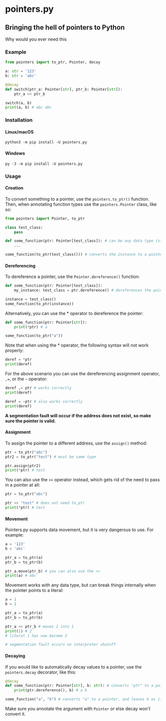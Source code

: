 # pointers.py

## Bringing the hell of pointers to Python

Why would you ever need this

### Example

```py
from pointers import to_ptr, Pointer, decay

a: str = '123'
b: str = 'abc'

@decay
def switch(ptr_a: Pointer[str], ptr_b: Pointer[str]):
    ptr_a << ptr_b

switch(a, b)
print(a, b) # abc abc
```

### Installation

#### Linux/macOS

```
python3 -m pip install -U pointers.py
```

#### Windows

```
py -3 -m pip install -U pointers.py
```

### Usage

#### Creation

To convert something to a pointer, use the `pointers.to_ptr()` function. Then, when annotating function types use the `pointers.Pointer` class, like so:

```py
from pointers import Pointer, to_ptr

class test_class:
    pass

def some_function(ptr: Pointer[test_class]): # can be any data type (str, tuple, etc)
    ...

some_function(to_ptr(test_class())) # converts the instance to a pointer object
```

#### Dereferencing

To dereference a pointer, use the `Pointer.dereference()` function:

```py
def some_function(ptr: Pointer[test_class]):
    my_instance: test_class = ptr.dereference() # dereferences the pointer

instance = test_class()
some_function(to_ptr(instance))
```

Alternatively, you can use the \* operator to dereference the pointer:

```py
def some_function(ptr: Pointer[str]):
    print(*ptr) # a

some_function(to_ptr("a"))
```

Note that when using the \* operator, the following syntax will not work properly:

```py
deref = *ptr
print(deref)
```

For the above scenario you can use the dereferencing assignment operator, `,=`, or the `~` operator:

```py
deref ,= ptr # works correctly
print(deref)

deref = ~ptr # also works correctly
print(deref)
```

**A segmentation fault will occur if the address does not exist, so make sure the pointer is valid.**

#### Assignment

To assign the pointer to a different address, use the `assign()` method:

```py
ptr = to_ptr("abc")
ptr2 = to_ptr("test") # must be same type

ptr.assign(ptr2)
print(*ptr) # test
```

You can also use the `>>` operator instead, which gets rid of the need to pass in a pointer at all:

```py
ptr = to_ptr("abc")

ptr >> "test" # does not need to_ptr
print(*ptr) # test
```

#### Movement

Pointers.py supports data movement, but it is very dangerous to use. For example:

```py
a = '123'
b = 'abc'

ptr_a = to_ptr(a)
ptr_b = to_ptr(b)

ptr_a.move(ptr_b) # you can also use the <<
print(a) # abc
```

Movement works with any data type, but can break things internally when the pointer points to a literal:

```py
a = 1
b = 2

ptr_a = to_ptr(a)
ptr_b = to_ptr(b)

ptr_a << ptr_b # moves 2 into 1
print(1) # 2
# literal 1 has now become 2

# segmentation fault occurs on interpreter shutoff
```

#### Decaying

If you would like to automatically decay values to a pointer, use the `pointers.decay` decorator, like this:

```py
@decay
def some_function(ptr: Pointer[str], b: str): # converts "ptr" to a pointer since its hinted as Pointer[str]
    print(ptr.dereference(), b) # a b

some_function("a", "b") # converts "a" to a pointer, and leaves b as it is
```

Make sure you annotate the argument with `Pointer` or else decay won't convert it.
